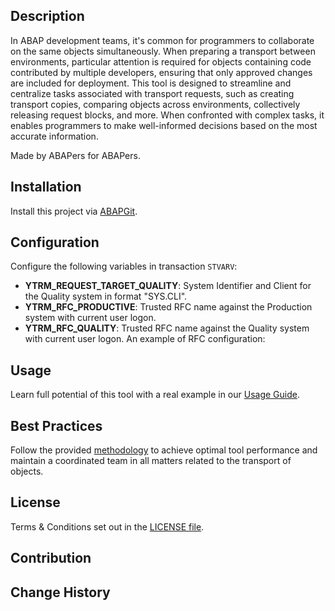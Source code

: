 
## Description
In ABAP development teams, it's common for programmers to collaborate on the same objects simultaneously. When preparing a transport between environments, particular attention is required for objects containing code contributed by multiple developers, ensuring that only approved changes are included for deployment. This tool is designed to streamline and centralize tasks associated with transport requests, such as creating transport copies, comparing objects across environments, collectively releasing request blocks, and more. When confronted with complex tasks, it enables programmers to make well-informed decisions based on the most accurate information.

Made by ABAPers for ABAPers.

## Installation
Install this project via [ABAPGit](https://abapgit.org/). 

## Configuration
Configure the following variables in transaction `STVARV`:
- **YTRM_REQUEST_TARGET_QUALITY**: System Identifier and Client for the Quality system in format "SYS.CLI".
- **YTRM_RFC_PRODUCTIVE**: Trusted RFC name against the Production system with current user logon.
- **YTRM_RFC_QUALITY**: Trusted RFC name against the Quality system with current user logon.
  An example of RFC configuration:
  
## Usage
Learn full potential of this tool with a real example in our [Usage Guide](usage.md).


## Best Practices
Follow the provided [methodology](best_practices.md) to achieve optimal tool performance and maintain a coordinated team in all matters related to the transport of objects.

## License
Terms & Conditions set out in the [LICENSE file](LICENSE).

## Contribution

## Change History
